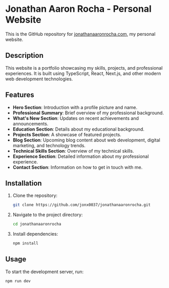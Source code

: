 # Jonathan Aaron Rocha - Personal Website

This is the GitHub repository for [jonathanaaronrocha.com](https://jonathanaaronrocha.com), my personal website.

## Description

This website is a portfolio showcasing my skills, projects, and professional experiences. It is built using TypeScript, React, Next.js, and other modern web development technologies.

## Features

- **Hero Section**: Introduction with a profile picture and name.
- **Professional Summary**: Brief overview of my professional background.
- **What's New Section**: Updates on recent achievements and announcements.
- **Education Section**: Details about my educational background.
- **Projects Section**: A showcase of featured projects.
- **Blog Section**: Upcoming blog content about web development, digital marketing, and technology trends.
- **Technical Skills Section**: Overview of my technical skills.
- **Experience Section**: Detailed information about my professional experience.
- **Contact Section**: Information on how to get in touch with me.

## Installation

1. Clone the repository:
    ```bash
    git clone https://github.com/jonx0037/jonathanaaronrocha.git
    ```
2. Navigate to the project directory:
    ```bash
    cd jonathanaaronrocha
    ```
3. Install dependencies:
    ```bash
    npm install
    ```

## Usage

To start the development server, run:
```bash
npm run dev
